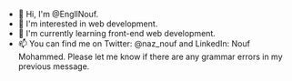 - 👋 Hi, I'm @EngllNouf.
- 👀 I'm interested in web development.
- 🌱 I'm currently learning front-end web development.
- 📫 You can find me on Twitter: @naz_nouf and LinkedIn: Nouf Mohammed. Please let me know if there are any grammar errors in my previous message.

<!---
EngllNouf/EngllNouf is a ✨ special ✨ repository because its `README.md` (this file) appears on your GitHub profile.
You can click the Preview link to take a look at your changes.
--->
